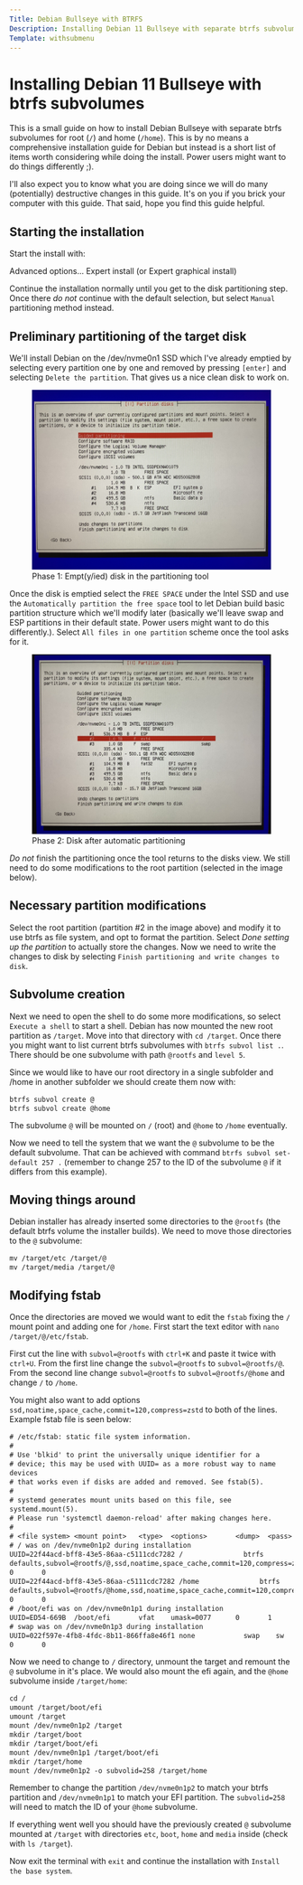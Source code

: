 ```yaml
---
Title: Debian Bullseye with BTRFS
Description: Installing Debian 11 Bullseye with separate btrfs subvolumes for root and home
Template: withsubmenu
---
```


# Installing Debian 11 Bullseye with btrfs subvolumes

This is a small guide on how to install Debian Bullseye with separate btrfs subvolumes for root (`/`) and home (`/home`). This is by no means a comprehensive installation guide for Debian but instead is a short list of items worth considering while doing the install. Power users might want to do things differently ;).

I'll also expect you to know what you are doing since we will do many (potentially) destructive changes in this guide. It's on you if you brick your computer with this guide. That said, hope you find this guide helpful.

## Starting the installation

Start the install with:

Advanced options... Expert install (or Expert graphical install)

Continue the installation normally until you get to the disk partitioning step. Once there *do not* continue with the default selection, but select `Manual` partitioning method instead.

## Preliminary partitioning of the target disk

We'll install Debian on the /dev/nvme0n1 SSD which I've already emptied by selecting every partition one by one and removed by pressing `[enter]` and selecting `Delete the partition`. That gives us a nice clean disk to work on.


<figure class="image">
  <picture>
    <img src="/assets/img/atk/oppaat/empty-disk.jpg" alt="Emptied INTEL SSD with other disks shown also.">
  </picture>
  <figcaption>Phase 1: Empt(y/ied) disk in the partitioning tool</figcaption>
</figure>

Once the disk is emptied select the `FREE SPACE` under the Intel SSD and use the `Automatically partition the free space` tool to let Debian build basic partition structure which we'll modify later (basically we'll leave swap and ESP partitions in their default state. Power users might want to do this differently.). Select `All files in one partition` scheme once the tool asks for it.

<figure class="image">
  <picture>
    <img src="/assets/img/atk/oppaat/disk-after-auto-partitioning.jpg" alt="Automatically partitioned INTEL SSD with other disks shown also.">
  </picture>
  <figcaption>Phase 2: Disk after automatic partitioning</figcaption>
</figure>

*Do not* finish the partitioning once the tool returns to the disks view. We still need to do some modifications to the root partition (selected in the image below). 

## Necessary partition modifications

Select the root partition (partition #2 in the image above) and modify it to use btrfs as file system, and opt to format the partition. Select *Done setting up the partition* to actually store the changes. Now we need to write the changes to disk by selecting `Finish partitioning and write changes to disk`.

## Subvolume creation

Next we need to open the shell to do some more modifications, so select `Execute a shell` to start a shell. Debian has now mounted the new root partition as `/target`. Move into that directory with `cd /target`. Once there you might want to list current btrfs subvolumes with `btrfs subvol list .`. There should be one subvolume with path `@rootfs` and `level 5`. 

Since we would like to have our root directory in a single subfolder and /home in another subfolder we should create them now with:
```
btrfs subvol create @
btrfs subvol create @home
```

The subvolume `@` will be mounted on `/` (root) and `@home` to `/home` eventually.

Now we need to tell the system that we want the `@` subvolume to be the default subvolume. That can be achieved with command `btrfs subvol set-default 257 .` (remember to change 257 to the ID of the subvolume `@` if it differs from this example).

## Moving things around

Debian installer has already inserted some directories to the `@rootfs` (the default btrfs volume the installer builds). We need to move those directories to the `@` subvolume:
```
mv /target/etc /target/@
mv /target/media /target/@
```

## Modifying fstab

Once the directories are moved we would want to edit the `fstab` fixing the `/` mount point and adding one for `/home`. First start the text editor with `nano /target/@/etc/fstab`.

First cut the line with `subvol=@rootfs` with `ctrl+K` and paste it twice with `ctrl+U`. From the first line change the `subvol=@rootfs` to `subvol=@rootfs/@`. From the second line change `subvol=@rootfs` to `subvol=@rootfs/@home` and change `/` to `/home`. 

You might also want to add options `ssd,noatime,space_cache,commit=120,compress=zstd` to both of the lines. Example fstab file is seen below:

```
# /etc/fstab: static file system information.
#
# Use 'blkid' to print the universally unique identifier for a
# device; this may be used with UUID= as a more robust way to name devices
# that works even if disks are added and removed. See fstab(5).
#
# systemd generates mount units based on this file, see systemd.mount(5).
# Please run 'systemctl daemon-reload' after making changes here.
#
# <file system> <mount point>   <type>  <options>       <dump>  <pass>
# / was on /dev/nvme0n1p2 during installation
UUID=22f44acd-bff8-43e5-86aa-c5111cdc7282 /               btrfs   defaults,subvol=@rootfs/@,ssd,noatime,space_cache,commit=120,compress=zstd 0       0
UUID=22f44acd-bff8-43e5-86aa-c5111cdc7282 /home               btrfs   defaults,subvol=@rootfs/@home,ssd,noatime,space_cache,commit=120,compress=zstd 0       0
# /boot/efi was on /dev/nvme0n1p1 during installation
UUID=ED54-669B  /boot/efi       vfat    umask=0077      0       1
# swap was on /dev/nvme0n1p3 during installation
UUID=022f597e-4fb8-4fdc-8b11-866ffa8e46f1 none            swap    sw              0       0
```

Now we need to change to `/` directory, unmount the target and remount the `@` subvolume in it's place. We would also mount the efi again, and the `@home` subvolume inside `/target/home`:
```
cd /
umount /target/boot/efi
umount /target
mount /dev/nvme0n1p2 /target
mkdir /target/boot
mkdir /target/boot/efi
mount /dev/nvme0n1p1 /target/boot/efi
mkdir /target/home
mount /dev/nvme0n1p2 -o subvolid=258 /target/home
```

Remember to change the partition `/dev/nvme0n1p2` to match your btrfs partition and `/dev/nvme0n1p1` to match your EFI partition. The `subvolid=258` will need to match the ID of your `@home` subvolume.

If everything went well you should have the previously created `@` subvolume mounted at `/target` with directories `etc`, `boot`, `home` and `media` inside (check with `ls /target`). 

Now exit the terminal with `exit` and continue the installation with `Install the base system`.
